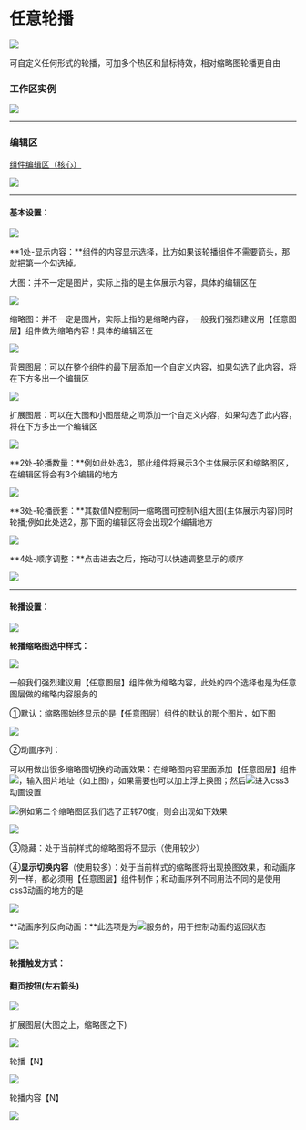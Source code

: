 # 任意轮播

![](/assets/wwqq_06.jpg)

可自定义任何形式的轮播，可加多个热区和鼠标特效，相对缩略图轮播更自由

### 工作区实例

![](/assets/QQ6-2.png)

---

### 编辑区

[组件编辑区（核心）](/chapter1/gong-ju-jie-mian/zu-jian-bian-ji-qu-ff08-he-xin-ff09.md)

![](/assets/QQ6-3.png)

---

#### **基本设置：**

![](/assets/imdfert.png)

**1处-显示内容：**组件的内容显示选择，比方如果该轮播组件不需要箭头，那就把第一个勾选掉。

大图：并不一定是图片，实际上指的是主体展示内容，具体的编辑区在

![](/assets/imdett.png)

缩略图：并不一定是图片，实际上指的是缩略内容，一般我们强烈建议用【任意图层】组件做为缩略内容！具体的编辑区在

![](/assets/imfrt.png)

背景图层：可以在整个组件的最下层添加一个自定义内容，如果勾选了此内容，将在下方多出一个编辑区

![](/assets/imrtort.png)

扩展图层：可以在大图和小图层级之间添加一个自定义内容，如果勾选了此内容，将在下方多出一个编辑区

![](/assets/imgfort.png)

**2处-轮播数量：**例如此处选3，那此组件将展示3个主体展示区和缩略图区，在编辑区将会有3个编辑的地方

![](/assets/imREt.png)

**3处-轮播嵌套：**其数值N控制同一缩略图可控制N组大图\(主体展示内容\)同时轮播;例如此处选2，那下面的编辑区将会出现2个编辑地方

![](/assets/im357rt.png)

**4处-顺序调整：**点击进去之后，拖动可以快速调整显示的顺序

![](/assets/iee76rt.png)

---

#### 轮播设置：

![](/assets/i90rt.png)

**轮播缩略图选中样式：**

![](/assets/im235rt.png)

一般我们强烈建议用【任意图层】组件做为缩略内容，此处的四个选择也是为任意图层做的缩略内容服务的

①默认：缩略图始终显示的是【任意图层】组件的默认的那个图片，如下图

![](/assets/idgeyrt.png)

②动画序列：

可以用做出很多缩略图切换的动画效果：在缩略图内容里面添加【任意图层】组件![](/assets/iDRTt.png)，输入图片地址（如上图），如果需要也可以加上浮上换图；然后![](/assets/imdfgrt.png)进入css3动画设置

![](/assets/ddsort.png)例如第二个缩略图区我们选了正转70度，则会出现如下效果

![](http://img10.360buyimg.com/cms/jfs/t17836/55/240747445/2761074/2f24fe51/5a65914cN3efc858f.gif)

③隐藏：处于当前样式的缩略图将不显示（使用较少）

④**显示切换内容**（使用较多）：处于当前样式的缩略图将出现换图效果，和动画序列一样，都必须用【任意图层】组件制作；和动画序列不同用法不同的是使用css3动画的地方的是

![](/assets/imsddtrt.png)

**动画序列反向动画：**此选项是为![](/assets/imddftrt.png)服务的，用于控制动画的返回状态

![](/assets/iggtort.png)

**轮播触发方式：**

#### 翻页按钮\(左右箭头\)

![](/assets/ihhhfort.png)

扩展图层\(大图之上，缩略图之下\)

![](/assets/imgfort.png)

轮播【N】

![](/assets/im45ort.png)

轮播内容【N】

![](/assets/imSErt.png)

